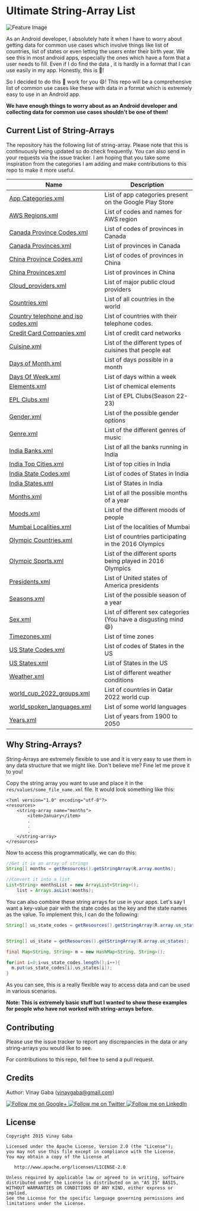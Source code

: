 Ultimate String-Array List
================

![Feature Image](/images/StringArrayList.png)

As an Android developer, I absolutely hate it when I have to worry about getting data for common use cases which involve things like list of countries, list of states or even letting the users enter their birth year. We see this in most android apps, especially the ones which have a form that a user needs to fill. Even if I do find the data , it is hardly in a format that I can use easily in my app. Honestly, this is :poop:!

So I decided to do this :poop: work for you :smile:! This repo will be a comprehensive list of common use cases like these with data in a format which is extremely easy to use in an Android app.

**We have enough things to worry about as an Android developer and collecting data for common use cases shouldn't be one of them!**

Current List of String-Arrays
-----------------------------

The repository has the following list of string-array. Please note that this is continuously being updated so do check frequently. You can also send in your requests via the issue tracker. I am hoping that you take some inspiration from the categories I am adding and make contributions to this repo to make it more useful.

Name|Description
----|-----------
[App Categories.xml](/App%20Categories.xml)| List of app categories present on the Google Play Store
[AWS Regions.xml](/AWS%20Regions.xml)| List of codes and names for AWS region
[Canada Province Codes.xml](/Country%20Lists/Canada/Canada%20Province%20Codes.xml)| List of codes of provinces in Canada
[Canada Provinces.xml](/Country%20Lists/Canada/Canada%20Provinces.xml)| List of provinces in Canada
[China Province Codes.xml](/Country%20Lists/China/China%20Province%20Codes.xml)| List of codes of provinces in China
[China Provinces.xml](/Country%20Lists/China/China%20Provinces.xml)| List of provinces in China
[Cloud_providers.xml](/Cloud_providers.xml)| List of major public cloud providers
[Countries.xml](/Countries.xml)| List of all countries in the world
[Country telephone and iso codes.xml](/Country%20telephone%20and%20iso%20codes.xml)| List of countries with their telephone codes.
[Credit Card Companies.xml](/Credit%20Card%20Companies.xml)| List of credit card networks
[Cuisine.xml](/Cuisine.xml)| List of the different types of cuisines that people eat
[Days of Month.xml](/Days%20of%20Month.xml)| List of days possible in a month
[Days Of Week.xml](/Days%20Of%20Week.xml)| List of days within a week
[Elements.xml](/Elements.xml)| List of chemical elements
[EPL Clubs.xml](/EPL%20Clubs.xml)| List of EPL Clubs(Season 22-23)
[Gender.xml](/Gender.xml)| List of the possible gender options
[Genre.xml](/Genre.xml)| List of the different genres of music
[India Banks.xml](/Country%20Lists/India/India%20Banks.xml)| List of all the banks running in India
[India Top Cities.xml](/Country%20Lists/India/India%20Top%20Cities.xml)| List of top cities in India
[India State Codes.xml](/Country%20Lists/India/India%20State%20Codes.xml)| List of codes of States in India
[India States.xml](/Country%20Lists/India/India%20States.xml)| List of States in India
[Months.xml](/Months.xml)| List of all the possible months of a year
[Moods.xml](/Moods.xml)| List of the different moods of people
[Mumbai Localities.xml](/Country%20Lists/India/Mumbai%20Localities.xml)| List of the localities of Mumbai
[Olympic Countries.xml](/Olympic%20Countries.xml)| List of countries participating in the 2016 Olympics
[Olympic Sports.xml](/Olympic%20Sports.xml)| List of the different sports being played in 2016 Olympics
[Presidents.xml](/Presidents.xml)| List of United states of America presidents
[Seasons.xml](/Seasons.xml)| List of the possible season of a year
[Sex.xml](/Sex.xml)| List of different sex categories (You have a disgusting mind :smile:)
[Timezones.xml](/Timezones.xml)| List of time zones
[US State Codes.xml](/Country%20Lists/USA/US%20State%20Codes.xml)| List of codes of States in the US
[US States.xml](/Country%20Lists/USA/US%20States.xml)| List of States in the US
[Weather.xml](/Weather.xml)| List of different weather conditions
[world_cup_2022_groups.xml](/world_cup_2022_groups.xml)| List of countries in Qatar 2022 world cup
[world_spoken_languages.xml](/world_spoken_languages.xml)| List of some world languages
[Years.xml](/Years.xml)| List of years from 1900 to 2050

Why String-Arrays?
------------------

String-Arrays are extremely flexible to use and it is very easy to use them in any data structure that we might like. Don't believe me? Fine let me prove it to you!

Copy the string array you want to use and place it in the `res/values/some_file_name.xml` file. It would look something like this:

```
<?xml version="1.0" encoding="utf-8"?>
<resources>
    <string-array name="months">
        <item>January</item>
        .
        .
        .
    </string-array>
</resources>
```
Now to access this programmatically, we can do this:

```java
//Get it in an array of strings
String[] months = getResources().getStringArray(R.array.months);

//Convert it into a list
List<String> monthsList = new ArrayList<String>();
    list = Arrays.asList(months);
```

You can also combine these string arrays for use in your apps. Let's say I want a key-value pair with the state codes as the key and the state names as the value. To implement this, I can do the following:

```java
String[] us_state_codes = getResources().getStringArray(R.array.us_state_codes);


String[] us_state = getResources().getStringArray(R.array.us_states);

final Map<String, String> m = new HashMap<String, String>();

for(int i=0;i<us_state_codes.length();i++){
  m.put(us_state_codes[i],us_states[i]);
}

```
As you can see, this is a really flexible way to access data and can be used in various scenarios.

**Note: This is extremely basic stuff but I wanted to show these examples for people who have not worked with string-arrays before.**

Contributing
-----------------
Please use the issue tracker to report any discrepancies in the data or any string-arrays you would like to see.

For contributions to this repo, fell free to send a pull request.


Credits
-----------------
Author: Vinay Gaba (vinaygaba@gmail.com)

<a href="https://plus.google.com/+Vinaygaba">
  <img alt="Follow me on Google+"
       src="https://github.com/gabrielemariotti/cardslib/raw/master/demo/images/g+64.png" />
</a>
<a href="https://twitter.com/vinaygaba">
  <img alt="Follow me on Twitter"
       src="https://github.com/gabrielemariotti/cardslib/raw/master/demo/images/twitter64.png" />
</a>
<a href="https://www.linkedin.com/in/vinaygaba">
  <img alt="Follow me on LinkedIn"
       src="https://github.com/gabrielemariotti/cardslib/raw/master/demo/images/linkedin.png" />
</a>


License
-------

    Copyright 2015 Vinay Gaba

    Licensed under the Apache License, Version 2.0 (the "License");
    you may not use this file except in compliance with the License.
    You may obtain a copy of the License at

       http://www.apache.org/licenses/LICENSE-2.0

    Unless required by applicable law or agreed to in writing, software
    distributed under the License is distributed on an "AS IS" BASIS,
    WITHOUT WARRANTIES OR CONDITIONS OF ANY KIND, either express or implied.
    See the License for the specific language governing permissions and
    limitations under the License.
